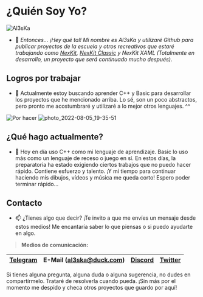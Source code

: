 # ¿Quién Soy Yo?
![Al3sKa](https://user-images.githubusercontent.com/68668508/161415896-5a73dd53-ce57-4665-9747-42b71b339cd4.jpg)

- 👋 _Entonces... ¡Hey qué tal! Mi nombre es Al3sKa y utilizaré Github para publicar proyectos de la escuela y otros recreativos que estaré trabajando como [NexKit](https://www.youtube.com/watch?v=0BiQkSgYzt8), [NexKit Classic](https://www.youtube.com/watch?v=plEbotLpajo) y NexKit XAML (Totalmente en desarrollo, un proyecto que será continuado mucho después)._

## Logros por trabajar
- 👀 Actualmente estoy buscando aprender C++ y Basic para desarrollar los proyectos que he mencionado arriba. Lo sé, son un poco abstractos, pero pronto me acostumbraré y utilizaré a lo mejor otros lenguajes. ^^ 

![Por hacer](https://user-images.githubusercontent.com/68668508/161416239-280e5eeb-c70f-4316-97dd-a2e05b4e8635.png)
![photo_2022-08-05_19-35-51](https://user-images.githubusercontent.com/68668508/183226493-21a69861-dfd2-4c8b-b957-9ad5fad2200e.jpg)

## ¿Qué hago actualmente?
- 🌱 Hoy en día uso C++ como mi lenguaje de aprendizaje. Basic lo uso más como un lenguaje de receso o juego en sí. En estos días, la preparatoria ha estado exigiendo ciertos trabajos que no puedo hacer rápido. Contiene esfuerzo y talento. ¡Y mi tiempo para continuar haciendo mis dibujos, vídeos y música me queda corto! Espero poder terminar rápido...

## Contacto

- 📫 ¿Tienes algo que decir? ¡Te invito a que me envíes un mensaje desde estos medios! Me encantaría saber lo que piensas o si puedo ayudarte en algo. 

> **Medios de comunicación:**

| [Telegram](https://t.me/Al3sKa) | E-Mail (al3ska@duck.com) | [Discord](https://dsc.gg/ArenaNex) | [Twitter](https://twitter.com/Al3sKaTheCatFox)
| ------------- | ------------- | ------------- | ------------- |

Si tienes alguna pregunta, alguna duda o alguna sugerencia, no dudes en compartírmelo. Trataré de resolverla cuando pueda. ¡Sin más por el momento me despido y checa otros proyectos que guardo por aquí!
  
<!---
Al3sKa/Al3sKa is a ✨ special ✨ repository because its `README.md` (this file) appears on your GitHub profile.
You can click the Preview link to take a look at your changes.
--->

